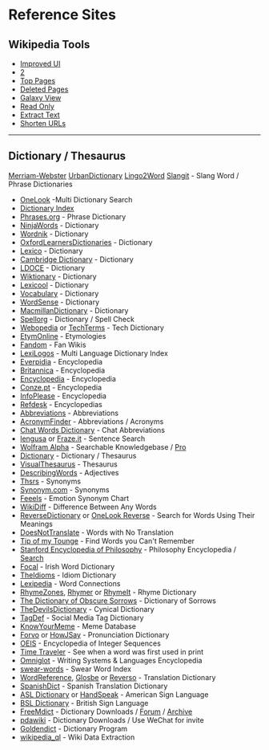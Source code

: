 # Reference Sites
 
## Wikipedia Tools

- [Improved UI](https://www.wikiwand.com/) 
- [2](https://www.modernwiki.app/) 
- [Top Pages](https://top.hatnote.com/) 
- [Deleted Pages](https://deletionpedia.org/en/Main_Page) 
- [Galaxy View](https://wiki.polyfra.me/) 
- [Read Only](http://static.wiki/) 
- [Extract Text](https://github.com/attardi/wikiextractor) 
- [Shorten URLs](https://meta.wikimedia.org/wiki/Special:UrlShortener)
---
## Dictionary / Thesaurus
[Merriam-Webster](https://www.merriam-webster.com/)
[UrbanDictionary](https://www.urbandictionary.com/)
[Lingo2Word](https://www.lingo2word.com/) 
[Slangit](https://slangit.com/) - Slang Word / Phrase Dictionaries
-  [OneLook](https://onelook.com/) -Multi Dictionary Search
-   [Dictionary Index](https://onelook.com/?d=all_gen)
-   [Phrases.org](https://phrases.org.uk/) - Phrase Dictionary
-   [NinjaWords](http://ninjawords.com/) - Dictionary
-   [Wordnik](https://www.wordnik.com/) - Dictionary
-   [OxfordLearnersDictionaries](https://www.oxfordlearnersdictionaries.com/) - Dictionary
-   [Lexico](https://www.lexico.com/) - Dictionary
-   [Cambridge Dictionary](https://dictionary.cambridge.org/) - Dictionary
-   [LDOCE](https://www.ldoceonline.com/) - Dictionary
-   [Wiktionary](https://www.wiktionary.org/) - Dictionary
-   [Lexicool](https://www.lexicool.com/) - Dictionary
-   [Vocabulary](https://www.vocabulary.com/) - Dictionary
-   [WordSense](https://www.wordsense.eu/) - Dictionary
-   [MacmillanDictionary](https://www.macmillandictionary.com/) - Dictionary
-   [Spellorg](http://www.spellorg.com/) - Dictionary / Spell Check
-   [Webopedia](https://www.webopedia.com/) or [TechTerms](https://techterms.com/) - Tech Dictionary
-   [EtymOnline](https://www.etymonline.com/) - Etymologies
-   [Fandom](https://www.fandom.com/) - Fan Wikis
-   [LexiLogos](https://www.lexilogos.com/english/index.htm) - Multi Language Dictionary Index
-   [Everpidia](https://everipedia.org/) - Encyclopedia
-   [Britannica](https://www.britannica.com/) - Encyclopedia
-   [Encyclopedia](https://www.encyclopedia.com/) - Encyclopedia
-   [Conze.pt](https://conze.pt/) - Encyclopedia
-   [InfoPlease](https://www.infoplease.com/) - Encyclopedia
-   [Refdesk](https://www.refdesk.com/factency.html) - Encyclopedias
-   [Abbreviations](https://www.abbreviations.com/) - Abbreviations
-   [AcronymFinder](https://www.acronymfinder.com/) - Abbreviations / Acronyms
-   [Chat Words Dictionary](https://chatworddictionary.com/) - Chat Abbreviations
-   [lengusa](https://lengusa.com/) or [Fraze.it](https://fraze.it/) - Sentence Search
-   [Wolfram Alpha](https://www.wolframalpha.com/) - Searchable Knowledgebase / [Pro](https://wolfreealpha.github.io/)
-   [Dictionary](https://www.dictionary.com/) - Dictionary / Thesaurus
-   [VisualThesaurus](https://www.visualthesaurus.com/) - Thesaurus
-   [DescribingWords](https://www.describingwords.io/) - Adjectives
-   [Thsrs](http://www.ironicsans.com/thsrs/) - Synonyms
-   [Synonym.com](https://www.synonym.com/) - Synonyms
-   [Feeels](https://feelu.now.sh/) - Emotion Synonym Chart
-   [WikiDiff](https://wikidiff.com/) - Difference Between Any Words
-   [ReverseDictionary](https://reversedictionary.org/) or [OneLook Reverse](https://onelook.com/reverse-dictionary.shtml) - Search for Words Using Their Meanings
-   [DoesNotTranslate](https://doesnottranslate.com/) - Words with No Translation
-   [Tip of my Tounge](https://chir.ag/projects/tip-of-my-tongue/) - Find Words you Can't Remember
-   [Stanford Encyclopedia of Philosophy](https://plato.stanford.edu/index.html) - Philosophy Encyclopedia / [Search](https://www.visualizingsep.com/)
-   [Focal](http://www.focal.ie/) - Irish Word Dictionary
-   [TheIdioms](https://www.theidioms.com/) - Idiom Dictionary
-   [Lexipedia](http://www.lexipedia.com/) - Word Connections
-   [RhymeZones](https://www.rhymezone.com/), [Rhymer](https://rhymer.com/) or [RhymeIt](https://www.rhymit.com/) - Rhyme Dictionary
-   [The Dictionary of Obscure Sorrows](https://www.dictionaryofobscuresorrows.com/) - Dictionary of Sorrows
-   [TheDevilsDictionary](http://www.thedevilsdictionary.com/) - Cynical Dictionary
-   [TagDef](https://tagdef.com/en/) - Social Media Tag Dictionary
-   [KnowYourMeme](https://knowyourmeme.com/) - Meme Database
-   [Forvo](https://forvo.com/) or [HowJSay](https://howjsay.com/) - Pronunciation Dictionary
-   [OEIS](https://oeis.org/) - Encyclopedia of Integer Sequences
-   [Time Traveler](https://www.merriam-webster.com/time-traveler) - See when a word was first used in print
-   [Omniglot](https://www.omniglot.com/index.htm) - Writing Systems & Languages Encyclopedia
-   [swear-words](https://github.com/chucknorris-io/swear-words) - Swear Word Index
-   [WordReference](https://www.wordreference.com/), [Glosbe](https://glosbe.com/) or [Reverso](https://reverso.net/) - Translation Dictionary
-   [SpanishDict](https://www.spanishdict.com/) - Spanish Translation Dictionary
-   [ASL Dictionary](https://www.signasl.org/) or [HandSpeak](https://www.handspeak.com/) - American Sign Language
-   [BSL Dictionary](https://www.signbsl.com/) - British Sign Language
-   [FreeMdict](https://freemdict.com/) - Dictionary Downloads / [Forum](https://forum.freemdict.com/) / [Archive](https://downloads.freemdict.com/)
-   [pdawiki](https://www.pdawiki.com/forum/) - Dictionary Downloads / Use WeChat for invite
-   [Goldendict](http://www.goldendict.org/) - Dictionary Program
-   [wikipedia_ql](https://github.com/zverok/wikipedia_ql) - Wiki Data Extraction